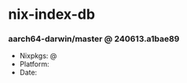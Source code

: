 # nix-index-db
### aarch64-darwin/master @ 240613.a1bae89
- Nixpkgs: @[](https://github.com/NixOS/nixpkgs/commit/a1bae893c4750783f2a34f88a62aa32f7d21ef1b)
- Platform: 
- Date: 

